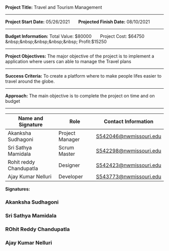 **Project Title:** Travel and Tourism Management <br>

<hr/>

**Project Start Date:** 05/26/2021 &nbsp;&nbsp;&nbsp;&nbsp;&nbsp; **Projected Finish Date:** 08/10/2021

<hr/>

**Budget Information:** Total Value: $80000  &nbsp;&nbsp;&nbsp;&nbsp;&nbsp;    Project Cost: $64750  &nbsp;&nbsp;&nbsp;&nbsp;&nbsp;   Profit:$15250

<hr/>

**Project Objectives:** The major objective of the project is to implement a application where users can able to manage the Travel plans

<hr/>

**Success Criteria:** To create a platform where to make people lifes easier to travel around the globe. 

<hr/>

**Approach:** The main objective is to complete the project on time and on budget 

<hr/>

| Name and Signature | Role | Contact Information |
| ------------------ | ---- | ------------------- |
| Akanksha Sudhagoni | Project Manager | S542046@nwmissouri.edu |
| Sri Sathya Mamidala | Scrum Master | S542298@nwmissouri.edu |
| Rohit reddy Chandupatla | Designer | S542423@nwmissouri.edu |
| Ajay Kumar Nelluri | Developer| S543773@nwmissouri.edu|

**Signatures:**

### Akanksha Sudhagoni
### Sri Sathya Mamidala
### ROhit Reddy Chandupatla
### Ajay Kumar Nelluri
